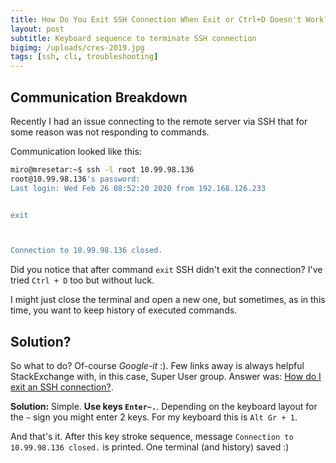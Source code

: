 ```yaml
---
title: How Do You Exit SSH Connection When Exit or Ctrl+D Doesn't Work?
layout: post
subtitle: Keyboard sequence to terminate SSH connection
bigimg: /uploads/cres-2019.jpg
tags: [ssh, cli, troubleshooting]
---
```


## Communication Breakdown

Recently I had an issue connecting to the remote server via SSH that for some reason was
not responding to commands. 

Communication looked like this:

```bash
miro@mresetar:~$ ssh -l root 10.99.98.136
root@10.99.98.136's password:
Last login: Wed Feb 26 08:52:20 2020 from 192.168.126.233


exit



Connection to 10.99.98.136 closed.
```
Did you notice that after command `exit` SSH didn't exit the connection?
I've tried `Ctrl + D` too but without luck.

I might just close the terminal and open a new one, but sometimes, as in this time, you want to keep history of 
executed commands. 

## Solution?

So what to do? Of-course _Google-it_ :). Few links away is always helpful StackExchange with, in this case, Super User 
group. Answer was: [How do I exit an SSH connection?](https://superuser.com/questions/467398/how-do-i-exit-an-ssh-connection).

**Solution:** Simple. **Use keys `Enter~.`**. Depending on the keyboard layout for the `~` sign you might enter 2 keys.
For my keyboard this is `Alt Gr + 1`. 

And that's it. After this key stroke sequence, message `Connection to 10.99.98.136 closed.` is printed. 
One terminal (and history) saved :)
